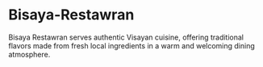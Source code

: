 # Bisaya-Restawran
Bisaya Restawran serves authentic Visayan cuisine, offering traditional flavors made from fresh local ingredients in a warm and welcoming dining atmosphere.
